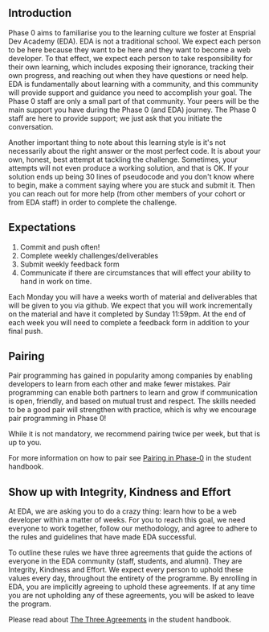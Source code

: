## Introduction

Phase 0 aims to familiarise you to the learning culture we foster at Ensprial Dev Academy (EDA). EDA is not a traditional school. We expect each person to be here because they want to be here and they want to become a web developer. To that effect, we expect each person to take responsibility for their own learning, which includes exposing their ignorance, tracking their own progress, and reaching out when they have questions or need help. EDA is fundamentally about learning with a community, and this community will provide support and guidance you need to accomplish your goal. The Phase 0 staff are only a small part of that community. Your peers will be the main support you have during the Phase 0 (and EDA) journey. The Phase 0 staff are here to provide support; we just ask that you initiate the conversation.

Another important thing to note about this learning style is it's not necessarily about the right answer or the most perfect code. It is about your own, honest, best attempt at tackling the challenge. Sometimes, your attempts will not even produce a working solution, and that is OK. If your solution ends up being 30 lines of pseudocode and you don't know where to begin, make a comment saying where you are stuck and submit it. Then you can reach out for more help (from other members of your cohort or from EDA staff) in order to complete the challenge.

## Expectations

1. Commit and push often!
2. Complete weekly challenges/deliverables
3. Submit weekly feedback form
4. Communicate if there are circumstances that will effect your ability to hand in work on time.

Each Monday you will have a weeks worth of material and deliverables that will be given to you via github. We expect that you will work incrementally on the material and have it completed by Sunday 11:59pm. At the end of each week you will need to complete a feedback form in addition to your final push.

## Pairing

Pair programming has gained in popularity among companies by enabling developers to learn from each other and make fewer mistakes. Pair programming can enable both partners to learn and grow if communication is open, friendly, and based on mutual trust and respect. The skills needed to be a good pair will strengthen with practice, which is why we encourage pair programming in Phase 0!

While it is not mandatory, we recommend pairing twice per week, but that is up to you.

For more information on how to pair see [Pairing in Phase-0][1] in the student handbook.

## Show up with Integrity, Kindness and Effort

At EDA, we are asking you to do a crazy thing: learn how to be a web developer within a matter of weeks. For you to reach this goal, we need everyone to work together, follow our methodology, and agree to adhere to the rules and guidelines that have made EDA successful.

To outline these rules we have three agreements that guide the actions of everyone in the EDA community (staff, students, and alumni). They are Integrity, Kindness and Effort. We expect every person to uphold these values every day, throughout the entirety of the programme. By enrolling in EDA, you are implicitly agreeing to uphold these agreements. If at any time you are not upholding any of these agreements, you will be asked to leave the program.

Please read about [The Three Agreements][2] in the student handbook.

[1]:	https://github.com/dev-academy-phase0/phase-0-handbook/blob/master/pairing-in-phase-0.md
[2]:	https://github.com/dev-academy-phase0/phase-0-handbook/blob/master/pillars.md